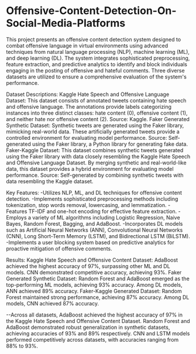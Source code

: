 # Offensive-Content-Detection-On-Social-Media-Platforms
This project presents an offensive content detection system designed to combat offensive language in virtual environments using advanced techniques from natural language processing (NLP), machine learning (ML), and deep learning (DL). The system integrates sophisticated preprocessing, feature extraction, and predictive analytics to identify and block individuals engaging in the posting of offensive and hateful comments. Three diverse datasets are utilized to ensure a comprehensive evaluation of the system's performance.

Dataset Descriptions:
Kaggle Hate Speech and Offensive Language Dataset:
This dataset consists of annotated tweets containing hate speech and offensive language. The annotations provide labels categorizing instances into three distinct classes: hate content (0), offensive content (1), and neither hate nor offensive content (2).
Source: Kaggle.
Faker Generated Synthetic Dataset:
Synthetic tweets are generated using the Faker library, mimicking real-world data. These artificially generated tweets provide a controlled environment for evaluating model performance.
Source: Self-generated using the Faker library, a Python library for generating fake data.
Faker-Kaggle Dataset:
This dataset combines synthetic tweets generated using the Faker library with data closely resembling the Kaggle Hate Speech and Offensive Language Dataset. By merging synthetic and real-world-like data, this dataset provides a hybrid environment for evaluating model performance.
Source: Self-generated by combining synthetic tweets with data resembling the Kaggle dataset.

Key Features:
-Utilizes NLP, ML, and DL techniques for offensive content detection.
-Implements sophisticated preprocessing methods including tokenization, stop words removal, lowercasing, and lemmatization.
-Features TF-IDF and one-hot encoding for effective feature extraction.
-Employs a variety of ML algorithms including Logistic Regression, Naive Bayes, Random Forest, Bagging, and AdaBoost.
-Incorporates DL models such as Artificial Neural Networks (ANN), Convolutional Neural Networks (CNN), Long Short-Term Memory (LSTM), and Bidirectional LSTM (BiLSTM).
-Implements a user blocking system based on predictive analytics for proactive mitigation of offensive comments.

Results:
Kaggle Hate Speech and Offensive Content Dataset:
AdaBoost achieved the highest accuracy of 97%, surpassing other ML and DL models.
CNN demonstrated competitive accuracy, achieving 93%.
Faker Generated Synthetic Dataset:
Random Forest and AdaBoost emerged as the top-performing ML models, achieving 93% accuracy.
Among DL models, ANN achieved 89% accuracy.
Faker-Kaggle Generated Dataset:
Random Forest maintained strong performance, achieving 87% accuracy.
Among DL models, CNN achieved 87% accuracy.

--Across all datasets, AdaBoost achieved the highest accuracy of 97% in the Kaggle Hate Speech and Offensive Content Dataset. Random Forest and AdaBoost demonstrated robust generalization in synthetic datasets, achieving accuracies of 93% and 89% respectively. CNN and LSTM models performed competitively across datasets, with accuracies ranging from 88% to 93%.

